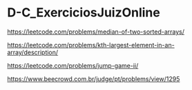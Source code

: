 # D-C_ExerciciosJuizOnline

https://leetcode.com/problems/median-of-two-sorted-arrays/

https://leetcode.com/problems/kth-largest-element-in-an-array/description/

https://leetcode.com/problems/jump-game-ii/

https://www.beecrowd.com.br/judge/pt/problems/view/1295